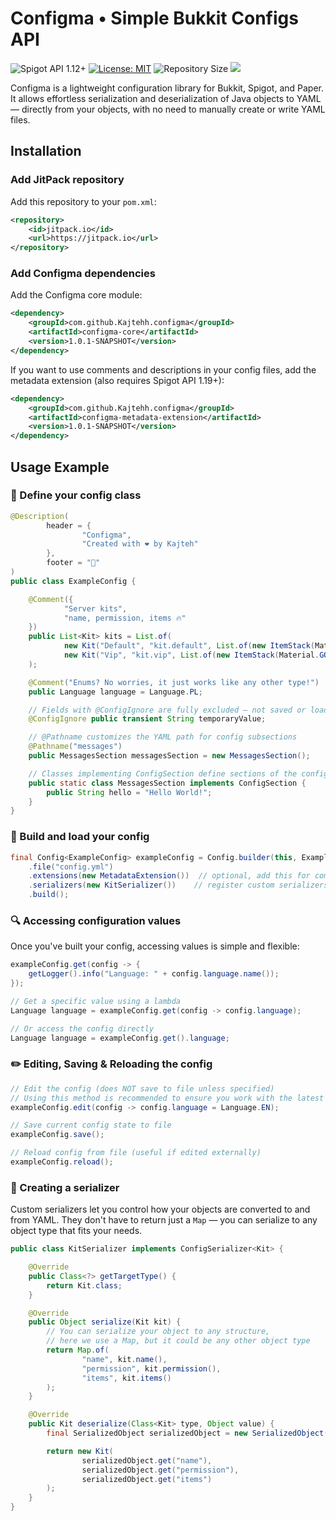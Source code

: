 # Configma • Simple Bukkit Configs API
![Spigot API 1.12+](https://img.shields.io/badge/Spigot_API-1.12%2B-violet)
[![License: MIT](https://img.shields.io/badge/License-MIT-yellow.svg)](https://opensource.org/licenses/MIT)
![Repository Size](https://img.shields.io/github/repo-size/Kajtehh/bukkit-configs.svg)
[![](https://jitpack.io/v/Kajtehh/configma.svg)](https://jitpack.io/#Kajtehh/configma)

Configma is a lightweight configuration library for Bukkit, Spigot, and Paper. It allows effortless serialization and deserialization of Java objects to YAML — directly from your objects, with no need to manually create or write YAML files.

## Installation

### Add JitPack repository

Add this repository to your `pom.xml`:

```xml
<repository>
    <id>jitpack.io</id>
    <url>https://jitpack.io</url>
</repository>
```

### Add Configma dependencies
Add the Configma core module:
```xml
<dependency>
    <groupId>com.github.Kajtehh.configma</groupId>
    <artifactId>configma-core</artifactId>
    <version>1.0.1-SNAPSHOT</version>
</dependency>
```

If you want to use comments and descriptions in your config files, add the metadata extension (also requires Spigot API 1.19+):
```xml
<dependency>
    <groupId>com.github.Kajtehh.configma</groupId>
    <artifactId>configma-metadata-extension</artifactId>
    <version>1.0.1-SNAPSHOT</version>
</dependency>
```

## Usage Example
### 📝 Define your config class
```java
@Description(
        header = {
                "Configma",
                "Created with ❤️ by Kajteh"
        },
        footer = "👋"
)
public class ExampleConfig {

    @Comment({
            "Server kits",
            "name, permission, items 🔥"
    })
    public List<Kit> kits = List.of(
            new Kit("Default", "kit.default", List.of(new ItemStack(Material.COOKED_BEEF, 32))),
            new Kit("Vip", "kit.vip", List.of(new ItemStack(Material.GOLDEN_CARROT, 64)))
    );

    @Comment("Enums? No worries, it just works like any other type!")
    public Language language = Language.PL;

    // Fields with @ConfigIgnore are fully excluded — not saved or loaded.
    @ConfigIgnore public transient String temporaryValue;

    // @Pathname customizes the YAML path for config subsections
    @Pathname("messages")
    public MessagesSection messagesSection = new MessagesSection();

    // Classes implementing ConfigSection define sections of the config
    public static class MessagesSection implements ConfigSection {
        public String hello = "Hello World!";
    }
}
```

### 🚀 Build and load your config
```java
final Config<ExampleConfig> exampleConfig = Config.builder(this, ExampleConfig.class)
    .file("config.yml")
    .extensions(new MetadataExtension())  // optional, add this for comments and descriptions support
    .serializers(new KitSerializer())    // register custom serializers if needed
    .build();
```

### 🔍 Accessing configuration values
Once you've built your config, accessing values is simple and flexible:
```java
exampleConfig.get(config -> {
    getLogger().info("Language: " + config.language.name());
});
```
```java
// Get a specific value using a lambda
Language language = exampleConfig.get(config -> config.language);
```
```java
// Or access the config directly
Language language = exampleConfig.get().language;
```

### ✏️ Editing, Saving & Reloading the config
```java
// Edit the config (does NOT save to file unless specified)
// Using this method is recommended to ensure you work with the latest data when editing.
exampleConfig.edit(config -> config.language = Language.EN);

// Save current config state to file
exampleConfig.save();
```
```java
// Reload config from file (useful if edited externally)
exampleConfig.reload();
```

### 🧩 Creating a serializer
Custom serializers let you control how your objects are converted to and from YAML. They don't have to return just a `Map` — you can serialize to any object type that fits your needs.
```java
public class KitSerializer implements ConfigSerializer<Kit> {

    @Override
    public Class<?> getTargetType() {
        return Kit.class;
    }

    @Override
    public Object serialize(Kit kit) {
        // You can serialize your object to any structure,
        // here we use a Map, but it could be any other object type
        return Map.of(
                "name", kit.name(),
                "permission", kit.permission(),
                "items", kit.items()
        );
    }

    @Override
    public Kit deserialize(Class<Kit> type, Object value) {
        final SerializedObject serializedObject = new SerializedObject(value);

        return new Kit(
                serializedObject.get("name"),
                serializedObject.get("permission"),
                serializedObject.get("items")
        );
    }
}
```
